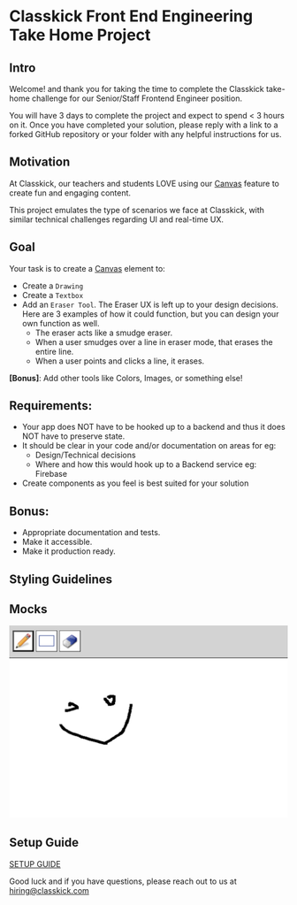 # Classkick Front End Engineering Take Home Project

## Intro
Welcome! and thank you for taking the time to complete the Classkick take-home challenge for our Senior/Staff Frontend Engineer position.

You will have 3 days to complete the project and expect to spend < 3 hours on it. Once you have completed your solution, please reply with a link to a forked GitHub repository or your folder with any helpful instructions for us.

## Motivation
At Classkick, our teachers and students LOVE using our [Canvas](https://developer.mozilla.org/en-US/docs/Web/API/Canvas_API/Tutorial) feature to create fun and engaging content.

This project emulates the type of scenarios we face at Classkick, with similar technical challenges regarding UI and real-time UX.


## Goal
Your task is to create a [Canvas](https://developer.mozilla.org/en-US/docs/Web/API/Canvas_API/Tutorial) element to:
- Create a `Drawing`
- Create a `Textbox`
- Add an `Eraser Tool`. The Eraser UX is left up to your design decisions. Here are 3 examples of how it could function, but you can design your own function as well.
    - The eraser acts like a smudge eraser.
    - When a user smudges over a line in eraser mode, that erases the entire line.
    - When a user points and clicks a line, it erases.

**[Bonus]**: Add other tools like Colors, Images, or something else!


## Requirements:
 - Your app does NOT have to be hooked up to a backend and thus it does NOT have to preserve state. 
 - It should be clear in your code and/or documentation on areas for eg:
    - Design/Technical decisions
    - Where and how this would hook up to a Backend service eg: Firebase
 - Create components as you feel is best suited for your solution

## Bonus:
- Appropriate documentation and tests.
- Make it accessible.
- Make it production ready.

## Styling Guidelines


## Mocks
![Canvas Wireframe](public/classkick-take-home.png)


## Setup Guide
[SETUP GUIDE](SETUP.md)


Good luck and if you have questions, please reach out to us at hiring@classkick.com


